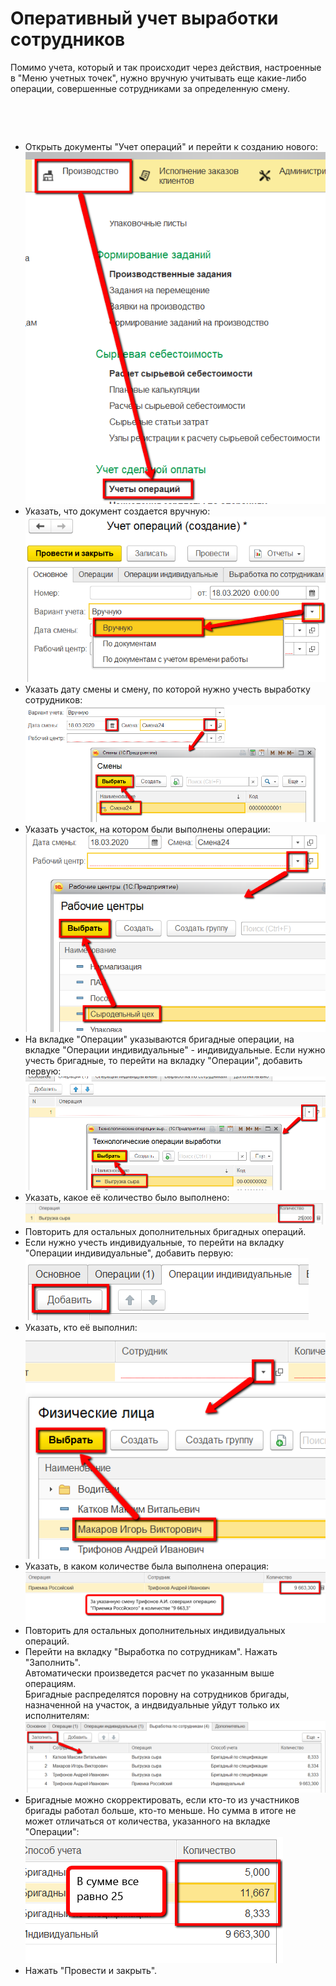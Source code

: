 # Оперативный учет выработки сотрудников


Помимо учета, который и так происходит через действия, настроенные в
"Меню учетных точек", нужно вручную учитывать еще какие-либо операции,
совершенные сотрудниками за определенную смену.

 

 

-   Открыть документы "Учет операций" и перейти к созданию нового:      
![](AccountingOfPiecework.assets/drex_operativnyj_uchet_vyrabotki_sotrudnikov_custom.png)
-   Указать, что документ создается вручную:  
![](AccountingOfPiecework.assets/drex_operativnyj_uchet_vyrabotki_sotrudnikov_custom_2.png)
-   Указать дату смены и смену, по которой нужно учесть выработку
    сотрудников:  
![](AccountingOfPiecework.assets/drex_operativnyj_uchet_vyrabotki_sotrudnikov_custom_3.png)
-   Указать участок, на котором были выполнены операции:  
![](AccountingOfPiecework.assets/drex_operativnyj_uchet_vyrabotki_sotrudnikov_custom_4.png)
-   На вкладке "Операции" указываются бригадные операции, на вкладке
    "Операции индивидуальные" - индивидуальные. Если нужно учесть
    бригадные, то перейти на вкладку "Операции", добавить первую:  
![](AccountingOfPiecework.assets/drex_operativnyj_uchet_vyrabotki_sotrudnikov_custom_5.png)
-   Указать, какое её количество было выполнено:  
![](AccountingOfPiecework.assets/drex_operativnyj_uchet_vyrabotki_sotrudnikov_custom_6.png)
-   Повторить для остальных дополнительных бригадных операций.
-   Если нужно учесть индивидуальные, то перейти на вкладку "Операции
    индивидуальные", добавить первую:  
![](AccountingOfPiecework.assets/drex_operativnyj_uchet_vyrabotki_sotrudnikov_custom_7.png)
-   Указать, кто её выполнил:  
![](AccountingOfPiecework.assets/drex_operativnyj_uchet_vyrabotki_sotrudnikov_custom_8.png)
-   Указать, в каком количестве была выполнена операция:  
![](AccountingOfPiecework.assets/drex_operativnyj_uchet_vyrabotki_sotrudnikov_custom_9.png)
-   Повторить для остальных дополнительных индивидуальных операций.  
-   Перейти на вкладку "Выработка по сотрудникам". Нажать "Заполнить".  
    Автоматически произведется расчет по указанным выше операциям.  
    Бригадные распределятся поровну на сотрудников бригады, назначенной
    на участок, а индвидуальные уйдут только их исполнителям:  
![](AccountingOfPiecework.assets/drex_operativnyj_uchet_vyrabotki_sotrudnikov_custom_10.png)
-   Бригадные можно скорректировать, если кто-то из участников бригады
    работал больше, кто-то меньше. Но сумма в итоге не может отличаться
    от количества, указанного на вкладке "Операции":  
![](AccountingOfPiecework.assets/drex_operativnyj_uchet_vyrabotki_sotrudnikov_custom_11.png)
-   Нажать "Провести и закрыть".